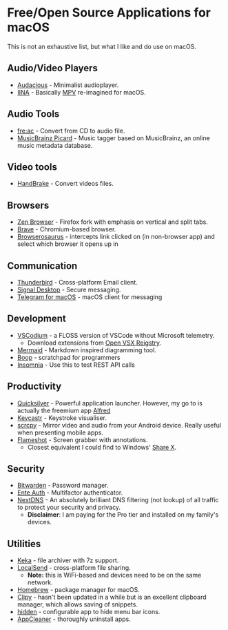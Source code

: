 # Free/Open Source Applications for macOS

This is not an exhaustive list, but what I like and do use on macOS.

## Audio/Video Players

- [Audacious](https://audacious-media-player.org/ "Audacious") - Minimalist audioplayer.
- [IINA](https://iina.io/ "IINA") - Basically [MPV](https://mpv.io/ "MPV") re-imagined for macOS.

## Audio Tools

- [fre:ac](https://www.freac.org/ "fre:ac") - Convert from CD to audio file.
- [MusicBrainz Picard](https://picard.musicbrainz.org/ "MusicBrainz Picard") - Music tagger based on MusicBrainz, an online music metadata database.

## Video tools

- [HandBrake](https://handbrake.fr/ "HandBrake") - Convert videos files.

## Browsers

- [Zen Browser](https://zen-browser.app/ "Zen Browser") - Firefox fork with emphasis on vertical and split tabs.
- [Brave](https://brave.com/ "Brave") - Chromium-based browser.
- [Browserosaurus](https://browserosaurus.com/ "Browserosaurus") - intercepts link clicked on (in non-browser app) and select which browser it opens up in

## Communication

- [Thunderbird](https://www.thunderbird.net/en-GB/ "Thunderbird") - Cross-platform Email client.
- [Signal Desktop](https://signal.org/ "Signal Desktop") - Secure messaging.
- [Telegram for macOS](https://macos.telegram.org/) - macOS client for messaging

## Development

- [VSCodium](https://vscodium.com/ "VSCodium") - a FLOSS version of VSCode without Microsoft telemetry.
  - Download extensions from [Open VSX Reigstry](https://open-vsx.org/ "Open VSX Reigstry").
- [Mermaid](https://mermaid.js.org/ "Mermaid") - Markdown inspired diagramming tool.
- [Boop](https://boop.okat.best/) - scratchpad for programmers
- [Insomnia](https://insomnia.rest/) - Use this to test REST API calls

## Productivity

- [Quicksilver](https://qsapp.com/) - Powerful application launcher. However, my go to is actually the freemium app [Alfred](https://www.alfredapp.com/)
- [Keycastr](https://github.com/keycastr/keycastr) - Keystroke visualiser.
- [scrcpy](https://github.com/Genymobile/scrcpy "scrcpy") - Mirror video and audio from your Android device. Really useful when presenting mobile apps.
- [Flameshot](https://flameshot.org/) - Screen grabber with annotations.
  - Closest equivalent I could find to Windows' [Share X](https://getsharex.com/ "Share X").

## Security

- [Bitwarden](https://bitwarden.com/ "Bitwarden") - Password manager.
- [Ente Auth](https://ente.io/auth/ "Ente Auth") - Multifactor authenticator.
- [NextDNS](https://nextdns.io/ "NextDNS") - An absolutely brilliant DNS filtering (not lookup) of all traffic to protect your security and privacy.
  - **Disclaimer**: I am paying for the Pro tier and installed on my family's devices.

## Utilities

- [Keka](https://www.keka.io/ "Keka") - file archiver with 7z support.
- [LocalSend](https://localsend.org/ "LocalSend") - cross-platform file sharing.
  - **Note:** this is WiFi-based and devices need to be on the same network.
- [Homebrew](https://brew.sh/ "Homebrew") - package manager for macOS.
- [Clipy](https://clipy-app.com/ "Clipy") - hasn't been updated in a while but is an excellent clipboard manager, which allows saving of snippets.
- [hidden](https://github.com/dwarvesf/hidden "hidden") - configurable app to hide menu bar icons.
- [AppCleaner](https://freemacsoft.net/appcleaner/) - thoroughly uninstall apps.
